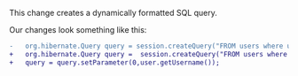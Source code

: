 This change creates a dynamically formatted SQL query.

Our changes look something like this:

```diff
-   org.hibernate.Query query = session.createQuery("FROM users where username = " + user.getUsername());
+   org.hibernate.Query query =  session.createQuery("FROM users where username = ?");
+   query = query.setParameter(0,user.getUsername());
```
